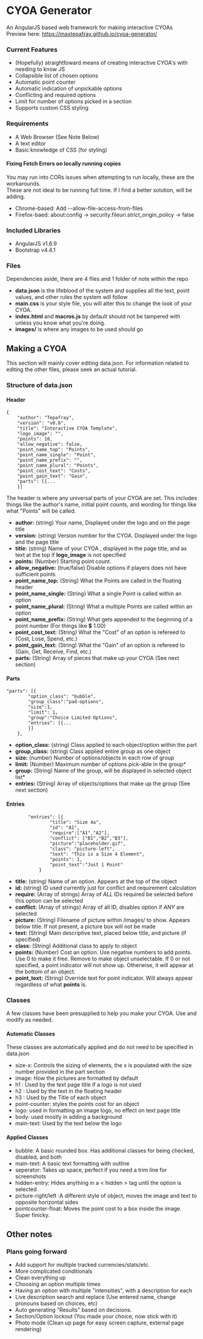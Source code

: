 # CYOA Generator
An AngularJS based web framework for making interactive CYOAs  
Preview here: https://maxtepafray.github.io/cyoa-generator/

### Current Features
* (Hopefully) straightfoward means of creating interactive CYOA's with needing to know JS
* Collapsible list of chosen options
* Automatic point counter
* Automatic indication of unpickable options
* Conflicting and required options
* Limit for number of options picked in a section
* Supports custom CSS styling

### Requirements
+ A Web Browser (See Note Below)
+ A text editor
+ Basic knowledge of CSS (for styling)

#### Fixing Fetch Errors on locally running copies
You may run into CORs issues when attempting to run locally, these are the workarounds.  
These are not ideal to be running full time. If I find a better solution, will be adding.

- Chrome-based: Add --allow-file-access-from-files
- Firefox-baed: about:config -> security.fileuri.strict_origin_policy -> false

### Included Libraries
* AngularJS v1.6.9
* Bootstrap v4.4.1

###  Files
Dependencies aside, there are 4 files and 1 folder of note within the repo  
- **data.json** is the lifeblood of the system and supplies all the text, point values, and other rules the system will follow  
- **main.css** is your style file, you will alter this to change the look of your CYOA.  
- **index.html** and **macros.js** by default should not be tampered with unless you know what you're doing.
- **images/** is where any images to be used should go

## Making a CYOA
This section will mainly cover editing data.json. For information related to editing the other files, please seek an actual tutorial. 

### Structure of data.json

#### Header
    {
    	"author": "Tepafray",
    	"version": "v0.8",
    	"title": "Interactive CYOA Template",
    	"logo_image": "",
    	"points": 10,
    	"allow_negative": false,
    	"point_name_top": "Points",
    	"point_name_single": "Point",
    	"point_name_prefix": "",
    	"point_name_plural": "Points",
    	"point_cost_text": "Costs",
    	"point_gain_text": "Gain",
    	"parts": [{...
    	}]
The header is where any universal parts of your CYOA are set. This includes things like the author's name, initial point counts, and wording for things like what "Points" will be called.

 - **author:**  (string) Your name, Displayed under the logo and on the page title
 - **version:**  (string) Version number for the CYOA. Displayed under the logo and the page title
 - **title:**  (string) Name of your CYOA , displayed in the page title, and as text at the top if **logo_image** is not specified 
 - **points:**  (Number) Starting point count.
 - **allow_negative:**  (true/false) Disable options if players does not have sufficient points
 - **point_name_top:** (String) What the Points are called in the floating header
 - **point_name_single:** (String) What a single Point is called within an option
 - **point_name_plural:** (String) What a multiple Points are called within an option
 - **point_name_prefix:** (String) What gets appended to the beginning of a point number (For things like **$** 1.00)
 - **point_cost_text:** (String) What the "Cost" of an option is refereed to (Cost, Lose, Spend, etc.)
 - **point_gain_text:** (String) What the "Gain" of an option is refereed to (Gain, Get, Receive, Find, etc.)
 - **parts:** (String) Array of pieces that make up your CYOA (See next section)
#### Parts
	"parts": [{
			"option_class": "bubble",
			"group_class":"pad-options",
			"size":1,
			"limit": 1,
			"group":"Choice Limited Options",
			"entries": [{...
			}]
		},

 - **option_class:**  (string) Class applied to each object/option within the part
 - **group_class:**  (string) Class applied entire group as one object
 - **size:**  (number) Number of options/objects in each row of group
 - **limit:**  (Number) Maximum number of options pick-able in the group*
 - **group:**  (String) Name of the group, will be displayed in selected object list*
 - **entries:** (String) Array of objects/options that make up the group (See next section)
#### Entries

			"entries": [{
					"title": "Size 4a",
					"id": "A1",
					"require":["A1","A2"],
					"conflict": ["B1","B2","B3"],
					"picture":"placeholder.gif",
					"class": "picture-left",
					"text": "This is a Size 4 Element",
					"points": 1,
					"point_text":"Just 1 Point"
				}
 - **title:**  (string) Name of an option. Appears at the top of the object
 - **id:**  (string) ID used currently just for conflict and requirement calculation
 - **require:**  (Array of strings) Array of *ALL* IDs required be selected before this option can be selected
 - **conflict:**  (Array of strings) Array of all ID, disables option if *ANY* are selected
 - **picture:**  (String) Filename of picture within /images/ to show. Appears below title. If not present, a picture box will not be made
 - **text:** (String) Main descriptive text, placed below title, and picture (if specified)
 - **class:** (String) Additional class to apply to object
 - **points:** (Number) Cost an option. Use negative numbers to add points. Use 0 to make it free. Remove to make object unselectable. If 0 or not specified, a point indicator will not show up. Otherwise, it will appear at the bottom of an object.
 - **point_text:** (String) Override text for point indicator. Will always appear regardless of what **points** is.

### Classes
A few classes have been presupplied to help you make your CYOA. Use and modify as needed.

#### Automatic Classes
These classes are automatically applied and do not need to be specified in data.json
- size-x: Controls the sizing of elements, the x is populated with the size number provided in the part section
- image: How the pictures are formatted by default
- h1 : Used by the text page title if a logo is not used
- h2 : Used by the text in the floating header
- h3 : Used by the Title of each object
- point-counter: styles the points cost for an object
- logo: used in formatting an image logo, no effect on text page title
- body: used mostly in adding a background
- main-text: Used by the text below the logo

#### Applied Classes
 - bubble: A basic rounded box. Has additional classes for being checked, disabled, and both
 - main-text: A basic text formatting with outline
 - seperator: Takes up space, perfect if you need a trim line for screenshots
 - hidden-entry: Hides anything in a < hidden > tag until the option is selected 
 - picture-right/left :A different style of object, moves the image and text to opposite horizontal sides
 - pointcounter-float: Moves the point cost to a box inside the image. Super finicky.


## Other notes

### Plans going forward
- Add support for multiple tracked currencies/stats/etc.
- More complicated conditionals
- Clean everything up
- Choosing an option multiple times
- Having an option with multiple "intensities", with a description for each
- Live description search and replace (Use entered name, change pronouns based on choices, etc)
- Auto generating "Results" based on decisions.
- Section/Option lockout (You made your choice, now stick with it)
- Photo mode (Clean up page for easy screen capture, external page rendering)
